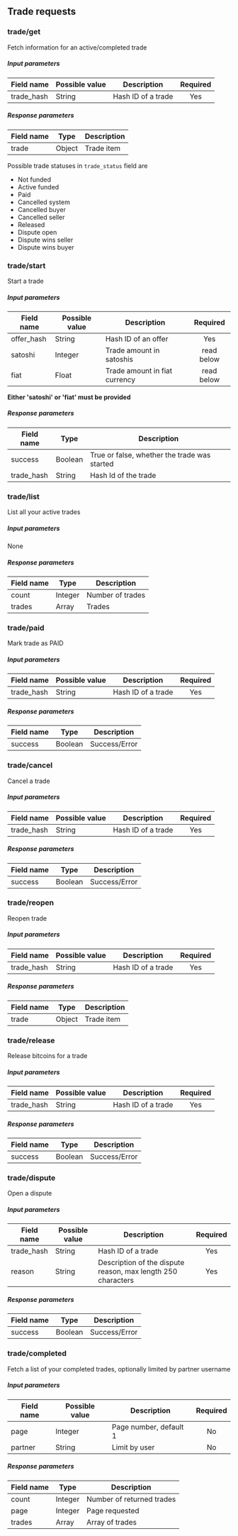 ## Trade requests

### trade/get

Fetch information for an active/completed trade

##### Input parameters

| Field name    |   Possible value  | Description   | Required |
| ------------- | ----------------- | ------------- | :------: |
| trade_hash    | String            | Hash ID of a trade | Yes |

##### Response parameters

| Field name    | Type | Description |
| ------------- | ---- | ----------- |
| trade         | Object | Trade item |
 
 Possible trade statuses in `trade_status` field are
 
   * Not funded
   * Active funded
   * Paid
   * Cancelled system
   * Cancelled buyer
   * Cancelled seller
   * Released
   * Dispute open
   * Dispute wins seller
   * Dispute wins buyer

### trade/start

Start a trade

##### Input parameters

| Field name    |   Possible value  | Description   | Required |
| ------------- | ----------------- | ------------- | :------: |
| offer_hash    | String            | Hash ID of an offer | Yes |
| satoshi    | Integer            | Trade amount in satoshis | read below |
| fiat    | Float            | Trade amount in fiat currency | read below |

**Either 'satoshi' or 'fiat' must be provided**

##### Response parameters

| Field name    | Type | Description |
| ------------- | ---- | ----------- |
| success       | Boolean | True or false, whether the trade was started |
| trade_hash    | String | Hash Id of the trade |

### trade/list

List all your active trades 

##### Input parameters

None

##### Response parameters

| Field name    | Type | Description |
| ------------- | ---- | ----------- |
| count         | Integer       | Number of trades  |
| trades        | Array         | Trades            |

### trade/paid

Mark trade as PAID

##### Input parameters

| Field name    |   Possible value  | Description   | Required |
| ------------- | ----------------- | ------------- | :------: |
| trade_hash    | String            | Hash ID of a trade | Yes |

##### Response parameters

| Field name    | Type | Description |
| ------------- | ---- | ----------- |
| success       | Boolean | Success/Error |

### trade/cancel

Cancel a trade

##### Input parameters

| Field name    |   Possible value  | Description   | Required |
| ------------- | ----------------- | ------------- | :------: |
| trade_hash    | String            | Hash ID of a trade | Yes |

##### Response parameters

| Field name    | Type | Description |
| ------------- | ---- | ----------- |
| success       | Boolean | Success/Error |

### trade/reopen

Reopen trade

##### Input parameters

| Field name    |   Possible value  | Description   | Required |
| ------------- | ----------------- | ------------- | :------: |
| trade_hash    | String            | Hash ID of a trade | Yes |

##### Response parameters

| Field name    | Type | Description |
| ------------- | ---- | ----------- |
| trade         | Object | Trade item |

### trade/release

Release bitcoins for a trade

##### Input parameters

| Field name    |   Possible value  | Description   | Required |
| ------------- | ----------------- | ------------- | :------: |
| trade_hash    | String            | Hash ID of a trade | Yes |

##### Response parameters

| Field name    | Type | Description |
| ------------- | ---- | ----------- |
| success       | Boolean | Success/Error |

### trade/dispute

Open a dispute

##### Input parameters

| Field name    |   Possible value  | Description   | Required |
| ------------- | ----------------- | ------------- | :------: |
| trade_hash    | String            | Hash ID of a trade | Yes |
| reason        | String            | Description of the dispute reason, max length 250 characters|Yes|

##### Response parameters

| Field name    | Type | Description |
| ------------- | ---- | ----------- |
| success       | Boolean | Success/Error |

### trade/completed

Fetch a list of your completed trades, optionally limited by partner username

##### Input parameters

| Field name    |   Possible value  | Description   | Required |
| ------------- | ----------------- | ------------- | :------: |
| page          | Integer           | Page number, default 1 | No |
| partner       | String            | Limit by user | No |

##### Response parameters

| Field name    | Type | Description |
| ------------- | ---- | ----------- |
| count         | Integer | Number of returned trades |
| page          | Integer | Page requested |
| trades        | Array | Array of trades |